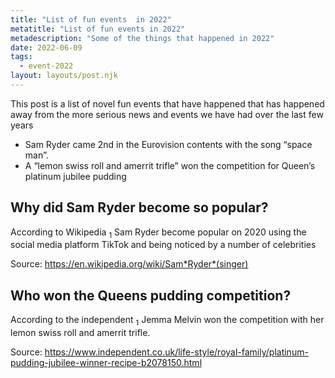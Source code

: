 ```yaml
---
title: "List of fun events  in 2022"
metatitle: "List of fun events in 2022"
metadescription: "Some of the things that happened in 2022"
date: 2022-06-09
tags:
  - event-2022
layout: layouts/post.njk
---
```


This post is a list of novel fun events that have happened that has happened away from the more serious news and events we have had over the last few years

<ul>
<li>
Sam Ryder 
came 2nd in the Eurovision contents  with the song “space man”.</li>
<li>A “lemon swiss roll and amerrit trifle” won the competition for Queen’s platinum jubilee pudding</li>
</ul>

<h2>Why did Sam Ryder become so popular? </h2>
According to Wikipedia <sub>1</sub>  
Sam Ryder become popular on 2020 using the social media platform TikTok and being noticed by a number of celebrities

Source:
<a href="https://en.wikipedia.org/wiki/Sam_Ryder_(singer)">https://en.wikipedia.org/wiki/Sam*Ryder*(singer)</a>

<h2>Who won the Queens pudding competition?</h2>
According to the independent <sub>1</sub> Jemma Melvin won the competition with her lemon swiss roll and amerrit trifle.

Source:
https://www.independent.co.uk/life-style/royal-family/platinum-pudding-jubilee-winner-recipe-b2078150.html
